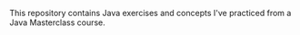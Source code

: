 This repository contains Java exercises and concepts I've practiced from a Java Masterclass course.
